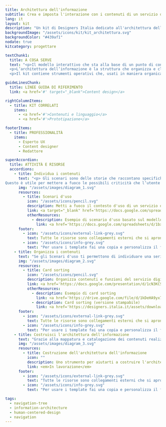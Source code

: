 ```yaml
---
title: Architettura dell'informazione
subtitle: Crea e imposta l'interazione con i contenuti di un servizio digitale
lang: it
layout: kit
description: "Un kit di Designers Italia dedicato all'architettura dell'informazione dei servizi digitali."
backgroundImage: "/assets/icons/kit/kit_architettura.svg"
backgroundColor: "#439af1"
nodate: true
kitcategory: progettare

textChunk1:
  title: A COSA SERVE
  text: "<p>Il modello interattivo che sta alla base di un punto di contatto digitale (o <em>touchpoint</em>) - ad esempio i percorsi di navigazione, l’organizzazione delle informazioni e la loro fruizione - è fondamentale per garantire efficienza ed efficacia al servizio stesso.</p>
  <p>L’architettura dell’informazione è la struttura che organizza e classifica i contenuti di un *touchpoint* e consente di definire le funzioni principali del servizio, le tipologie di contenuti da veicolare e le relazioni che intercorrono fra essi. In questo modo, permette di individuare le modalità ed i percorsi che condurranno l’utente a raggiungere i suoi obiettivi.</p>
  <p>Il kit contiene strumenti operativi che, usati in maniera organica, ti aiutano a progettare una architettura dell'informazione che garantisce all’utente di raggiungere i propri obiettivi in maniera immediata, rapida e intuitiva.</p>"

guideLinesChunk:
  title: LINEE GUIDA DI RIFERIMENTO
  link: <a href='#' target="_blank">Content design</a>

rightColumnItems:
  - title: KIT CORRELATI
    items:
      - <a href='#'>Contenuti e linguaggio</a>
      - <a href='#'>Prototipazione</a>

footerItems:
  - title: PROFESSIONALITÀ
    items:
      - Esperto UX
      - Content designer
      - Redattore

superAccordion:
  title: ATTIVITÀ E RISORSE
  accordions:
    - title: Individua i contenuti
      text: "<p> Gli scenari sono delle storie che raccontano specifiche vicende di utilizzo di un servizio digitale da parte di uno specifico utente, in uno specifico contesto; puoi usarli in modi diversi e con diversi scopi, a seconda del focus del progetto: qui trovi lo strumento <i>Scenari d'uso</i> come punto di partenza per ideare le caratteristiche del futuro <em>touchpoint</em> digitale del servizio, in termini di contenuti e funzioni che questo dovrebbe avere. Gli Scenari solitamente hanno come soggetto una delle Personas di riferimento, e sono perciò un modo per trasporre quanto emerso dalla ricerca in idee per migliorare l’interazione con il servizio.</p> <p> Contestualizzare una Persona in uno Scenario d’uso ti aiuta a comprendere i suoi obiettivi e a declinarli in sotto-obiettivi specifici.
Questo è utile per mettere a fuoco le possibili criticità che l’utente potrebbe incontrare nell’interagire con il servizio digitale, sia nel caso della ri-progettazione un servizio digitale già esistente sia nel caso tu debba ipotizzare nuove soluzioni per future implementazioni di servizi.</p>"
      img: "/assets/images/diagram_1.svg"
      resources:
        - title: Scenari d'uso
          icon: "/assets/icons/pencil.svg"
          description: Metti a fuoco il contesto d'uso di un servizio digitale
          link: <a target="_blank" href='https://docs.google.com/spreadsheets/d/1G2OHLvQ25efMf_mSUA-DgKXs8PyT9fLK2eiA1BbCdhI/edit?usp=sharing'>Vai alla risorsa</a>
          otherResources:
            - description: Esempio di scenario d'uso basato sul modello comuni
              link: <a href='https://docs.google.com/spreadsheets/d/1bxHH3xV6QtGcl_0_IDLjGCjazzD4-9nWyDQqczWSdRc/edit?usp=sharing' target="_blank">Vai all'esempio</a>
      footer:
        - icon: "/assets/icons/external-link-grey.svg"
          text: Tutte le risorse sono collegamenti esterni che si aprono in una nuova finestra accordion 1.
        - icon: "/assets/icons/info-grey.svg"
          text: "Per usare i template fai una copia e personalizza il file: trovi le istruzioni nella prima pagina della risorsa accordion 1"
    - title: Organizza i contenuti
      text: "Se gli Scenari d'uso ti permettono di individuare una serie di contenuti e funzioni potenziali per il servizio che stai progettando, l'attività di card sorting ti aiuterà a raggruppare, ordinare e declinare queste caratteristiche-chiave. L'attività di card sorting è infatti utile per individuare le macro-categorie in cui contenuti e funzioni sono raggruppati e i percorsi attraverso i quali si articolano. Serve anche a descrivere le tipologie di contenuti presenti nel sistema e le relazioni che intercorrono fra esse. Questo lavoro di catalogazione e raggruppamento è fondamentale per costruire e/o consolidare l’architettura dell’Informazione alla base del servizio digitale."
      img: "/assets/images/diagram_2.svg"
      resources:
        - title: Card sorting
          icon: "/assets/icons/pencil.svg"
          description: Organizza contenuti e funzioni del servizio digitale
          link: <a href='https://docs.google.com/presentation/d/1cN3KCS_sBkJpbeFPwobdkCPzMe1ulWxfbXwJU-dqq6Q/edit?usp=sharing' target="_blank">Vai alla risorsa</a>
          otherResources:
            - description: Esempio di card sorting
              link: <a href='https://drive.google.com/file/d/1kDeHA9yx7IUbeLFGwz8mmuZsdtVJ9HJ2/view?usp=sharing' target="_blank">Vai all'esempio</a>
            - description: Card sorting (versione stampabile)
              link: <a href='https://designers.italia.it/assets/downloads/CoDesignWorkshop_Card%20sorting.pdf' target="_blank">Vai alla risorsa</a>
      footer:
        - icon: "/assets/icons/external-link-grey.svg"
          text: Tutte le risorse sono collegamenti esterni che si aprono in una nuova finestra. accordion 2
        - icon: "/assets/icons/info-grey.svg"
          text: "Per usare i template fai una copia e personalizza il file: trovi le istruzioni nella prima pagina della risorsa accordion 2"
    - title: Costruisci l'architettura dell'informazione
      text: "Grazie alla mappatura e catalogazione dei contenuti realizzata con il Card sorting, potrai infine strutturare in modo preciso le relazioni di interdipendenza fra le varie porzioni di contenuto presenti nel sistema, in modo da individuare i percorsi di fruizione possibili per l’utente."
      img: "/assets/images/diagram_3.svg"
      resources:
        - title: Costruzione dell'architettura dell'informazione
          icon: ""
          description: Uno strumento per aiutarti a costruire l'architettura dell'informazione di un servizio digitale
          link: <em>In lavorazione</em>
      footer:
        - icon: "/assets/icons/external-link-grey.svg"
          text: "Tutte le risorse sono collegamenti esterni che si aprono in una nuova finestra."
        - icon: "/assets/icons/info-grey.svg"
          text: "Per usare i template fai una copia e personalizza il file: trovi le istruzioni nella prima pagina della risorsa."

tags:
  - navigation-tree
  - information-architecture
  - human-centered-design
  - navigation
---
```

